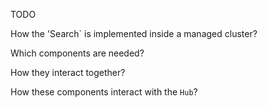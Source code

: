 TODO

How the 'Search` is implemented inside a managed cluster?

Which components are needed? 

How they interact together?

How these components interact with the `Hub`?
